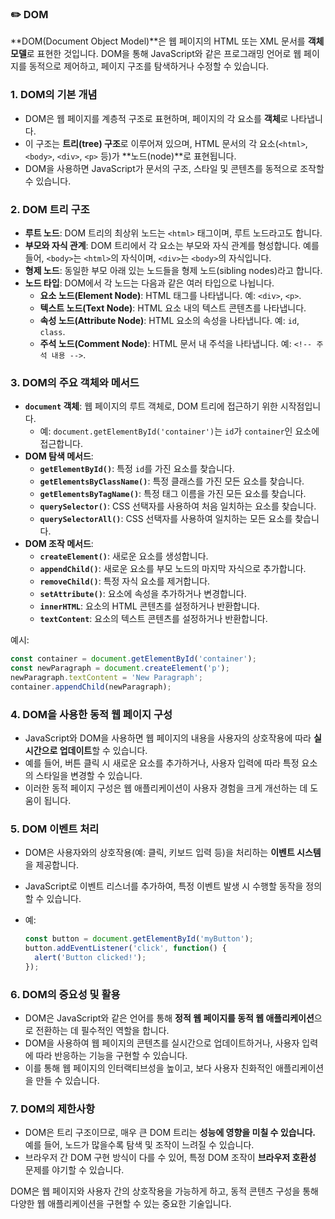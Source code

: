 ### ✏️ DOM

**DOM(Document Object Model)**은 웹 페이지의 HTML 또는 XML 문서를 **객체 모델**로 표현한 것입니다. DOM을 통해 JavaScript와 같은 프로그래밍 언어로 웹 페이지를 동적으로 제어하고, 페이지 구조를 탐색하거나 수정할 수 있습니다.

### 1. **DOM의 기본 개념**

   - DOM은 웹 페이지를 계층적 구조로 표현하며, 페이지의 각 요소를 **객체**로 나타냅니다.
   - 이 구조는 **트리(tree) 구조**로 이루어져 있으며, HTML 문서의 각 요소(`<html>`, `<body>`, `<div>`, `<p>` 등)가 **노드(node)**로 표현됩니다.
   - DOM을 사용하면 JavaScript가 문서의 구조, 스타일 및 콘텐츠를 동적으로 조작할 수 있습니다.

### 2. **DOM 트리 구조**

   - **루트 노드**: DOM 트리의 최상위 노드는 `<html>` 태그이며, 루트 노드라고도 합니다.
   - **부모와 자식 관계**: DOM 트리에서 각 요소는 부모와 자식 관계를 형성합니다. 예를 들어, `<body>`는 `<html>`의 자식이며, `<div>`는 `<body>`의 자식입니다.
   - **형제 노드**: 동일한 부모 아래 있는 노드들을 형제 노드(sibling nodes)라고 합니다.
   - **노드 타입**: DOM에서 각 노드는 다음과 같은 여러 타입으로 나뉩니다.
     - **요소 노드(Element Node)**: HTML 태그를 나타냅니다. 예: `<div>`, `<p>`.
     - **텍스트 노드(Text Node)**: HTML 요소 내의 텍스트 콘텐츠를 나타냅니다.
     - **속성 노드(Attribute Node)**: HTML 요소의 속성을 나타냅니다. 예: `id`, `class`.
     - **주석 노드(Comment Node)**: HTML 문서 내 주석을 나타냅니다. 예: `<!-- 주석 내용 -->`.

### 3. **DOM의 주요 객체와 메서드**

   - **`document` 객체**: 웹 페이지의 루트 객체로, DOM 트리에 접근하기 위한 시작점입니다.
     - 예: `document.getElementById('container')`는 `id`가 `container`인 요소에 접근합니다.
   - **DOM 탐색 메서드**:
     - **`getElementById()`**: 특정 `id`를 가진 요소를 찾습니다.
     - **`getElementsByClassName()`**: 특정 클래스를 가진 모든 요소를 찾습니다.
     - **`getElementsByTagName()`**: 특정 태그 이름을 가진 모든 요소를 찾습니다.
     - **`querySelector()`**: CSS 선택자를 사용하여 처음 일치하는 요소를 찾습니다.
     - **`querySelectorAll()`**: CSS 선택자를 사용하여 일치하는 모든 요소를 찾습니다.
   - **DOM 조작 메서드**:
     - **`createElement()`**: 새로운 요소를 생성합니다.
     - **`appendChild()`**: 새로운 요소를 부모 노드의 마지막 자식으로 추가합니다.
     - **`removeChild()`**: 특정 자식 요소를 제거합니다.
     - **`setAttribute()`**: 요소에 속성을 추가하거나 변경합니다.
     - **`innerHTML`**: 요소의 HTML 콘텐츠를 설정하거나 반환합니다.
     - **`textContent`**: 요소의 텍스트 콘텐츠를 설정하거나 반환합니다.

   예시:

   ```javascript
const container = document.getElementById('container');
const newParagraph = document.createElement('p');
newParagraph.textContent = 'New Paragraph';
container.appendChild(newParagraph);
   ```

### 4. **DOM을 사용한 동적 웹 페이지 구성**

   - JavaScript와 DOM을 사용하면 웹 페이지의 내용을 사용자의 상호작용에 따라 **실시간으로 업데이트**할 수 있습니다.
   - 예를 들어, 버튼 클릭 시 새로운 요소를 추가하거나, 사용자 입력에 따라 특정 요소의 스타일을 변경할 수 있습니다.
   - 이러한 동적 페이지 구성은 웹 애플리케이션이 사용자 경험을 크게 개선하는 데 도움이 됩니다.

### 5. **DOM 이벤트 처리**

   - DOM은 사용자와의 상호작용(예: 클릭, 키보드 입력 등)을 처리하는 **이벤트 시스템**을 제공합니다.

   - JavaScript로 이벤트 리스너를 추가하여, 특정 이벤트 발생 시 수행할 동작을 정의할 수 있습니다.

   - 예:

     ```javascript
     const button = document.getElementById('myButton');
     button.addEventListener('click', function() {
       alert('Button clicked!');
     });
     ```

### 6. **DOM의 중요성 및 활용**

   - DOM은 JavaScript와 같은 언어를 통해 **정적 웹 페이지를 동적 웹 애플리케이션**으로 전환하는 데 필수적인 역할을 합니다.
   - DOM을 사용하여 웹 페이지의 콘텐츠를 실시간으로 업데이트하거나, 사용자 입력에 따라 반응하는 기능을 구현할 수 있습니다.
   - 이를 통해 웹 페이지의 인터랙티브성을 높이고, 보다 사용자 친화적인 애플리케이션을 만들 수 있습니다.

### 7. **DOM의 제한사항**

   - DOM은 트리 구조이므로, 매우 큰 DOM 트리는 **성능에 영향을 미칠 수 있습니다.** 예를 들어, 노드가 많을수록 탐색 및 조작이 느려질 수 있습니다.
   - 브라우저 간 DOM 구현 방식이 다를 수 있어, 특정 DOM 조작이 **브라우저 호환성** 문제를 야기할 수 있습니다.

DOM은 웹 페이지와 사용자 간의 상호작용을 가능하게 하고, 동적 콘텐츠 구성을 통해 다양한 웹 애플리케이션을 구현할 수 있는 중요한 기술입니다.